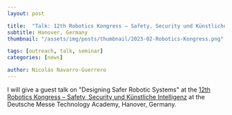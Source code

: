 ```yaml
---
layout: post

title:  "Talk: 12th Robotics Kongress – Safety, Security und Künstliche Intelligenz"
subtitle: Hanover, Germany
thumbnail: "/assets/img/posts/thumbnail/2023-02-Robotics-Kongress.png"

tags: [outreach, talk, seminar]
categories: [news]

author: Nicolás Navarro-Guerrero
---
```


I will give a guest talk on "Designing Safer Robotic Systems" at the <a href="https://www.technology-academy.group/project/rk23/" target="_blank">
12th Robotics Kongress – Safety, Security und Künstliche Intelligenz</a> at the Deutsche Messe Technology Academy, Hanover, Germany.
<!--more-->



